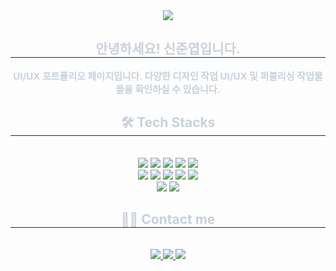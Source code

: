 <div align= "center">
    <img src="https://capsule-render.vercel.app/api?type=waving&color=gradient&height=120&text=Yeop's%20Portfolio&animation=twinkling&fontColor=ffffff&fontSize=60" />
    </div>
    <div align= "center"> 
    <h2 style="border-bottom: 1px solid #21262d; color: #c9d1d9;"> 안녕하세요! 신준엽입니다. </h2>  
    <div style="font-weight: 700; font-size: 15px; text-align: center; color: #c9d1d9;"> UI/UX 포트폴리오 페이지입니다. 다양한 디자인 작업 UI/UX 및 퍼블리싱 작업물들을 확인하실 수 있습니다. </div> 
    </div>
    <div align= "center">
    <h2 style="border-bottom: 1px solid #21262d; color: #c9d1d9;"> 🛠️ Tech Stacks </h2> <br> 
    <div style="margin: 0 auto; text-align: center;" align= "center"> <img src="https://img.shields.io/badge/CSS3-1572B6?style=plastic&logo=CSS3&logoColor=white">
          <img src="https://img.shields.io/badge/Discord-5865F2?style=plastic&logo=Discord&logoColor=white">
          <img src="https://img.shields.io/badge/Figma-F24E1E?style=plastic&logo=Figma&logoColor=white">
          <img src="https://img.shields.io/badge/Git-F05032?style=plastic&logo=Git&logoColor=white">
          <img src="https://img.shields.io/badge/Github-181717?style=plastic&logo=Github&logoColor=white">
          <br/><img src="https://img.shields.io/badge/HTML5-E34F26?style=plastic&logo=HTML5&logoColor=white">
          <img src="https://img.shields.io/badge/jQuery-0769AD?style=plastic&logo=jQuery&logoColor=white">
          <img src="https://img.shields.io/badge/Javascript-F7DF1E?style=plastic&logo=Javascript&logoColor=white">
          <img src="https://img.shields.io/badge/Notion-000000?style=plastic&logo=Notion&logoColor=white">
          <img src="https://img.shields.io/badge/React-61DAFB?style=plastic&logo=React&logoColor=white">
          <br/><img src="https://img.shields.io/badge/Vercel-000000?style=plastic&logo=Vercel&logoColor=white">
          <img src="https://img.shields.io/badge/Prettier-F7B93E?style=plastic&logo=Prettier&logoColor=white">
          </div>
    </div>
    <div align= "center">
    <h2 style="border-bottom: 1px solid #21262d; color: #c9d1d9;"> 🧑‍💻 Contact me </h2> <br> 
    <div align= "center"> <a href=https://www.instagram.com/jun.yeop_shin> <img src="https://img.shields.io/badge/Instagram-E4405F?style=plastic&logo=Instagram&logoColor=white&link=https://www.instagram.com/jun.yeop_shin"> </a>
         <a href=https://www.notion.so/202f70c1c17c80318960ecaab4dcf34a?source=copy_link> <img src="https://img.shields.io/badge/Notion-000000?style=plastic&logo=Notion&logoColor=white&link=https://www.notion.so/202f70c1c17c80318960ecaab4dcf34a?source=copy_link"> </a>
         <a href=mailto:macsin77@gmail.com> <img src="https://img.shields.io/badge/Gmail-EA4335?style=plastic&logo=Gmail&logoColor=white&link=mailto:macsin77@gmail.com"> </a>
          </div>  <br> 
    <div align= "center">  </div> 
    </div>
